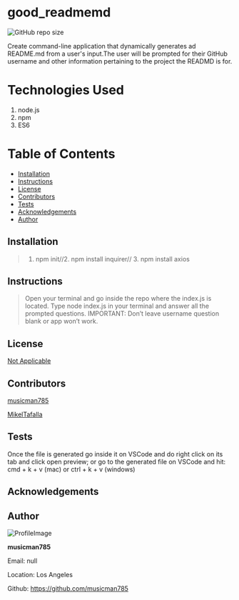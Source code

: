 
 
  # good_readmemd
  
![GitHub repo size](https://img.shields.io/github/repo-size/musicman785/good_readmemd?logo=github)
  
Create command-line application that dynamically generates ad README.md from a user's input.The user will be prompted for their GitHub username and other information pertaining to the project the READMD is for.

# Technologies Used
1. node.js
2. npm
3. ES6

# Table of Contents

* [Installation](#installation)
* [Instructions](#instructions)
* [License](#license)
* [Contributors](#contributors)
* [Tests](#tests)
* [Acknowledgements](#acknowlegments)
* [Author](#author)

## Installation
> 1. npm init//2. npm install inquirer// 3. npm install axios
 
## Instructions
> Open your terminal and go inside the repo where the index.js is located. Type node index.js in your terminal and answer all the prompted questions. IMPORTANT: Don’t leave username question blank or app won’t work.

## License

[Not Applicable](#)
  

## Contributors

[musicman785](http://github.com/musicman785)

[MikelTafalla](http://github.com/MikelTafalla)


## Tests
Once the file is generated go inside it on VSCode and do right click on its tab and click open preview; or go to the generated file on VSCode and hit: cmd + k + v (mac) or ctrl + k + v (windows)
## Acknowledgements



## Author

![ProfileImage](https://avatars2.githubusercontent.com/u/62310334?v=4)

**musicman785**

Email: null

Location: Los Angeles

Github: https://github.com/musicman785

